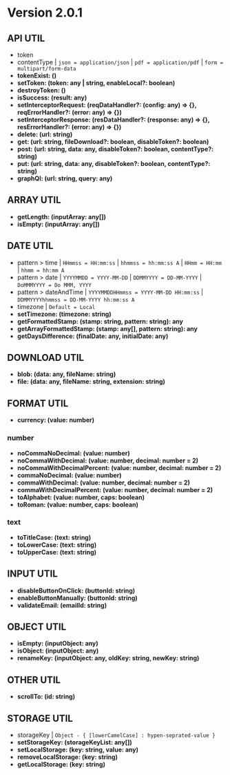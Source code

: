 # Version 2.0.1

## API UTIL

- token
- contentType | `json = application/json` | `pdf = application/pdf` | `form = multipart/form-data`
- **tokenExist: ()**
- **setToken: (token: any | string, enableLocal?: boolean)**
- **destroyToken: ()**
- **isSuccess: (result: any)**
- **setInterceptorRequest: (reqDataHandler?: (config: any) => {}, reqErrorHandler?: (error: any) => {})**
- **setInterceptorResponse: (resDataHandler?: (response: any) => {}, resErrorHandler?: (error: any) => {})**
- **delete: (url: string)**
- **get: (url: string, fileDownload?: boolean, disableToken?: boolean)**
- **post: (url: string, data: any, disableToken?: boolean, contentType?: string)**
- **put: (url: string, data: any, disableToken?: boolean, contentType?: string)**
- **graphQl: (url: string, query: any)**

## ARRAY UTIL

- **getLength: (inputArray: any[])**
- **isEmpty: (inputArray: any[])**

## DATE UTIL

- pattern > time | `HHmmss = HH:mm:ss` | `hhmmss = hh:mm:ss A` | `HHmm = HH:mm` | `hhmm = hh:mm A`
- pattern > date | `YYYYMMDD = YYYY-MM-DD` | `DDMMYYYY = DD-MM-YYYY` | `DoMMMYYYY = Do MMM, YYYY`
- pattern > dateAndTime | `YYYYMMDDHHmmss = YYYY-MM-DD HH:mm:ss` | `DDMMYYYYhhmmss = DD-MM-YYYY hh:mm:ss A`
- timezone | `Default = Local`
- **setTimezone: (timezone: string)**
- **getFormattedStamp: (stamp: string, pattern: string): any**
- **getArrayFormattedStamp: (stamp: any[], pattern: string): any**
- **getDaysDifference: (finalDate: any, initialDate: any)**

## DOWNLOAD UTIL

- **blob: (data: any, fileName: string)**
- **file: (data: any, fileName: string, extension: string)**

## FORMAT UTIL

- **currency: (value: number)**

### number

- **noCommaNoDecimal: (value: number)**
- **noCommaWithDecimal: (value: number, decimal: number = 2)**
- **noCommaWithDecimalPercent: (value: number, decimal: number = 2)**
- **commaNoDecimal: (value: number)**
- **commaWithDecimal: (value: number, decimal: number = 2)**
- **commaWithDecimalPercent: (value: number, decimal: number = 2)**
- **toAlphabet: (value: number, caps: boolean)**
- **toRoman: (value: number, caps: boolean)**

### text

- **toTitleCase: (text: string)**
- **toLowerCase: (text: string)**
- **toUpperCase: (text: string)**

## INPUT UTIL

- **disableButtonOnClick: (buttonId: string)**
- **enableButtonManually: (buttonId: string)**
- **validateEmail: (emailId: string)**

## OBJECT UTIL

- **isEmpty: (inputObject: any)**
- **isObject: (inputObject: any)**
- **renameKey: (inputObject: any, oldKey: string, newKey: string)**

## OTHER UTIL

- **scrollTo: (id: string)**

## STORAGE UTIL

- storageKey | `Object - { [lowerCamelCase] : hypen-seprated-value }`
- **setStorageKey: (storageKeyList: any[])**
- **setLocalStorage: (key: string, value: any)**
- **removeLocalStorage: (key: string)**
- **getLocalStorage: (key: string)**
